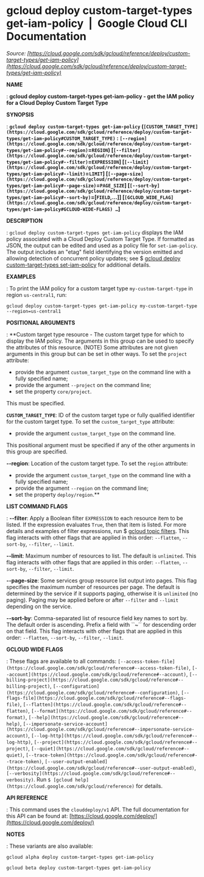 # gcloud deploy custom-target-types get-iam-policy  |  Google Cloud CLI Documentation

*Source: [https://cloud.google.com/sdk/gcloud/reference/deploy/custom-target-types/get-iam-policy](https://cloud.google.com/sdk/gcloud/reference/deploy/custom-target-types/get-iam-policy)*

**NAME**

: **gcloud deploy custom-target-types get-iam-policy - get the IAM policy for a Cloud Deploy Custom Target Type**

**SYNOPSIS**

: **`gcloud deploy custom-target-types get-iam-policy` (`[CUSTOM_TARGET_TYPE](https://cloud.google.com/sdk/gcloud/reference/deploy/custom-target-types/get-iam-policy#CUSTOM_TARGET_TYPE)` : `[--region](https://cloud.google.com/sdk/gcloud/reference/deploy/custom-target-types/get-iam-policy#--region)`=`REGION`) [`[--filter](https://cloud.google.com/sdk/gcloud/reference/deploy/custom-target-types/get-iam-policy#--filter)`=`EXPRESSION`] [`[--limit](https://cloud.google.com/sdk/gcloud/reference/deploy/custom-target-types/get-iam-policy#--limit)`=`LIMIT`] [`[--page-size](https://cloud.google.com/sdk/gcloud/reference/deploy/custom-target-types/get-iam-policy#--page-size)`=`PAGE_SIZE`] [`[--sort-by](https://cloud.google.com/sdk/gcloud/reference/deploy/custom-target-types/get-iam-policy#--sort-by)`=[`FIELD`,…]] [`[GCLOUD_WIDE_FLAG](https://cloud.google.com/sdk/gcloud/reference/deploy/custom-target-types/get-iam-policy#GCLOUD-WIDE-FLAGS) …`]**

**DESCRIPTION**

: `gcloud deploy custom-target-types get-iam-policy` displays the IAM
policy associated with a Cloud Deploy Custom Target Type. If formatted as JSON,
the output can be edited and used as a policy file for
`set-iam-policy`. The output includes an "etag" field identifying the
version emitted and allowing detection of concurrent policy updates; see $ [gcloud
deploy custom-target-types set-iam-policy](https://cloud.google.com/sdk/gcloud/reference/deploy/custom-target-types/set-iam-policy) for additional details.

**EXAMPLES**

: To print the IAM policy for a custom target type
`my-custom-target-type` in region `us-central1`, run:

```
gcloud deploy custom-target-types get-iam-policy my-custom-target-type --region=us-central1
```

**POSITIONAL ARGUMENTS**

: **Custom target type resource - The custom target type for which to display the
IAM policy. The arguments in this group can be used to specify the attributes of
this resource. (NOTE) Some attributes are not given arguments in this group but
can be set in other ways.
To set the `project` attribute:

- provide the argument `custom_target_type` on the command line with a
fully specified name;
- provide the argument `--project` on the command line;
- set the property `core/project`.

This must be specified.

**`CUSTOM_TARGET_TYPE`**:
ID of the custom target type or fully qualified identifier for the custom target
type.
To set the `custom_target_type` attribute:

- provide the argument `custom_target_type` on the command line.

This positional argument must be specified if any of the other arguments in this
group are specified.

**--region**:
Location of the custom target type.
To set the `region` attribute:

- provide the argument `custom_target_type` on the command line with a
fully specified name;
- provide the argument `--region` on the command line;
- set the property `deploy/region`.**

**LIST COMMAND FLAGS**

: **--filter**:
Apply a Boolean filter `EXPRESSION` to each resource item
to be listed. If the expression evaluates `True`, then that item is
listed. For more details and examples of filter expressions, run $ [gcloud topic filters](https://cloud.google.com/sdk/gcloud/reference/topic/filters). This flag
interacts with other flags that are applied in this order:
`--flatten`, `--sort-by`, `--filter`,
`--limit`.

**--limit**:
Maximum number of resources to list. The default is `unlimited`. This
flag interacts with other flags that are applied in this order:
`--flatten`, `--sort-by`, `--filter`,
`--limit`.

**--page-size**:
Some services group resource list output into pages. This flag specifies the
maximum number of resources per page. The default is determined by the service
if it supports paging, otherwise it is `unlimited` (no paging).
Paging may be applied before or after `--filter` and
`--limit` depending on the service.

**--sort-by**:
Comma-separated list of resource field key names to sort by. The default order
is ascending. Prefix a field with ``~´´ for descending order on that
field. This flag interacts with other flags that are applied in this order:
`--flatten`, `--sort-by`, `--filter`,
`--limit`.

**GCLOUD WIDE FLAGS**

: These flags are available to all commands: `[--access-token-file](https://cloud.google.com/sdk/gcloud/reference#--access-token-file)`,
`[--account](https://cloud.google.com/sdk/gcloud/reference#--account)`, `[--billing-project](https://cloud.google.com/sdk/gcloud/reference#--billing-project)`,
`[--configuration](https://cloud.google.com/sdk/gcloud/reference#--configuration)`,
`[--flags-file](https://cloud.google.com/sdk/gcloud/reference#--flags-file)`,
`[--flatten](https://cloud.google.com/sdk/gcloud/reference#--flatten)`, `[--format](https://cloud.google.com/sdk/gcloud/reference#--format)`, `[--help](https://cloud.google.com/sdk/gcloud/reference#--help)`, `[--impersonate-service-account](https://cloud.google.com/sdk/gcloud/reference#--impersonate-service-account)`,
`[--log-http](https://cloud.google.com/sdk/gcloud/reference#--log-http)`,
`[--project](https://cloud.google.com/sdk/gcloud/reference#--project)`, `[--quiet](https://cloud.google.com/sdk/gcloud/reference#--quiet)`, `[--trace-token](https://cloud.google.com/sdk/gcloud/reference#--trace-token)`, `[--user-output-enabled](https://cloud.google.com/sdk/gcloud/reference#--user-output-enabled)`,
`[--verbosity](https://cloud.google.com/sdk/gcloud/reference#--verbosity)`.
Run `$ [gcloud help](https://cloud.google.com/sdk/gcloud/reference)` for details.

**API REFERENCE**

: This command uses the `clouddeploy/v1` API. The full documentation
for this API can be found at: [https://cloud.google.com/deploy/](https://cloud.google.com/deploy/)

**NOTES**

: These variants are also available:

```
gcloud alpha deploy custom-target-types get-iam-policy
```

```
gcloud beta deploy custom-target-types get-iam-policy
```